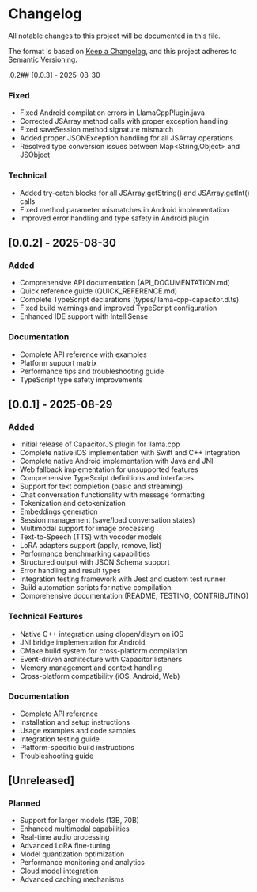 # Changelog

All notable changes to this project will be documented in this file.

The format is based on [Keep a Changelog](https://keepachangelog.com/en/1.0.0/),
and this project adheres to [Semantic Versioning](https://semver.org/spec/v2.0.0.html).

.0.2## [0.0.3] - 2025-08-30

### Fixed
- Fixed Android compilation errors in LlamaCppPlugin.java
- Corrected JSArray method calls with proper exception handling
- Fixed saveSession method signature mismatch
- Added proper JSONException handling for all JSArray operations
- Resolved type conversion issues between Map<String,Object> and JSObject

### Technical
- Added try-catch blocks for all JSArray.getString() and JSArray.getInt() calls
- Fixed method parameter mismatches in Android implementation
- Improved error handling and type safety in Android plugin

## [0.0.2] - 2025-08-30

### Added
- Comprehensive API documentation (API_DOCUMENTATION.md)
- Quick reference guide (QUICK_REFERENCE.md)
- Complete TypeScript declarations (types/llama-cpp-capacitor.d.ts)
- Fixed build warnings and improved TypeScript configuration
- Enhanced IDE support with IntelliSense

### Documentation
- Complete API reference with examples
- Platform support matrix
- Performance tips and troubleshooting guide
- TypeScript type safety improvements

## [0.0.1] - 2025-08-29

### Added
- Initial release of CapacitorJS plugin for llama.cpp
- Complete native iOS implementation with Swift and C++ integration
- Complete native Android implementation with Java and JNI
- Web fallback implementation for unsupported features
- Comprehensive TypeScript definitions and interfaces
- Support for text completion (basic and streaming)
- Chat conversation functionality with message formatting
- Tokenization and detokenization
- Embeddings generation
- Session management (save/load conversation states)
- Multimodal support for image processing
- Text-to-Speech (TTS) with vocoder models
- LoRA adapters support (apply, remove, list)
- Performance benchmarking capabilities
- Structured output with JSON Schema support
- Error handling and result types
- Integration testing framework with Jest and custom test runner
- Build automation scripts for native compilation
- Comprehensive documentation (README, TESTING, CONTRIBUTING)

### Technical Features
- Native C++ integration using dlopen/dlsym on iOS
- JNI bridge implementation for Android
- CMake build system for cross-platform compilation
- Event-driven architecture with Capacitor listeners
- Memory management and context handling
- Cross-platform compatibility (iOS, Android, Web)

### Documentation
- Complete API reference
- Installation and setup instructions
- Usage examples and code samples
- Integration testing guide
- Platform-specific build instructions
- Troubleshooting guide

## [Unreleased]

### Planned
- Support for larger models (13B, 70B)
- Enhanced multimodal capabilities
- Real-time audio processing
- Advanced LoRA fine-tuning
- Model quantization optimization
- Performance monitoring and analytics
- Cloud model integration
- Advanced caching mechanisms
